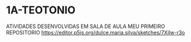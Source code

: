 # 1A-TEOTONIO
ATIVIDADES DESENVOLVIDAS EM SALA DE AULA 
MEU PRIMEIRO REPOSITORIO 
https://editor.p5js.org/dulce.maria.silva/sketches/7XjIw-r3o
